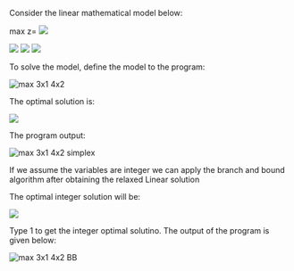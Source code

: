Consider the linear mathematical model below:

max z=
<img src="https://render.githubusercontent.com/render/math?math=z=3x_1%2B4x_2 ">

<img src="https://render.githubusercontent.com/render/math?math=2x_1 %2Bx_2\le6 "> 

<img src="https://render.githubusercontent.com/render/math?math=2x_1%2B3x_2\le9">

<img src="https://render.githubusercontent.com/render/math?math=x_1 \ge 0, x_2\ge 0">




To solve the model, define the model to the program:

![max 3x1 4x2](https://user-images.githubusercontent.com/57063453/101983952-45903280-3c8f-11eb-96a5-18d204037382.png)


The optimal solution is:

<img src="https://render.githubusercontent.com/render/math?math=z=12.75, x_1=2.25, x_2=1.5">

The program output:

![max 3x1 4x2 simplex](https://user-images.githubusercontent.com/57063453/101983982-7a9c8500-3c8f-11eb-9a76-043d2260117e.png)

If we assume the variables are integer we can apply the branch and bound algorithm after obtaining the relaxed Linear solution 

The optimal integer solution will be:

<img src="https://render.githubusercontent.com/render/math?math=z=12, x_1=0, x_2=3">

Type 1 to get the integer optimal solutino. The output of the program is given below:

![max 3x1 4x2 BB](https://user-images.githubusercontent.com/57063453/101983997-93a53600-3c8f-11eb-89a6-621de869d519.png)
